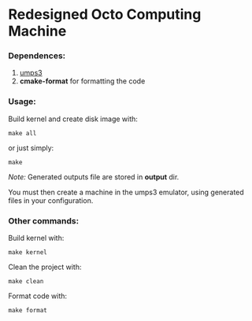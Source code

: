# Redesigned Octo Computing Machine

### Dependences:
1. [umps3](https://github.com/virtualsquare/umps3)
2. __cmake-format__ for formatting the code

### Usage:

Build kernel and create disk image with:
```
make all
```
or just simply:
```
make
```
_Note:_ Generated outputs file are stored in  __output__ dir.

You must then create a machine in the umps3 emulator, using generated files in 
your configuration.

### Other commands:

Build kernel with:
```
make kernel
```

Clean the project with:
```
make clean
```

Format code with:
```
make format
```







